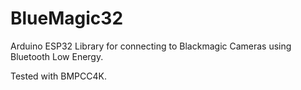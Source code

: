 # BlueMagic32
Arduino ESP32 Library for connecting to Blackmagic Cameras using Bluetooth Low Energy. 

Tested with BMPCC4K. 

